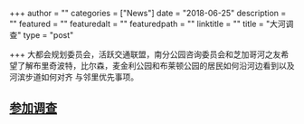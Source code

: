 +++
author = ""
categories = ["News"]
date = "2018-06-25"
description = ""
featured = ""
featuredalt = ""
featuredpath = ""
linktitle = ""
title = "大河调查"
type = "post"

+++
大都会规划委员会，活跃交通联盟，南分公园咨询委员会和芝加哥河之友希望了解布里奇波特，比尔森，麦金利公园和布莱顿公园的居民如何沿河边看到以及河滨步道如何对齐 与邻里优先事项。

## [参加调查](https://www.surveymonkey.com/r/RiversMPDC) 